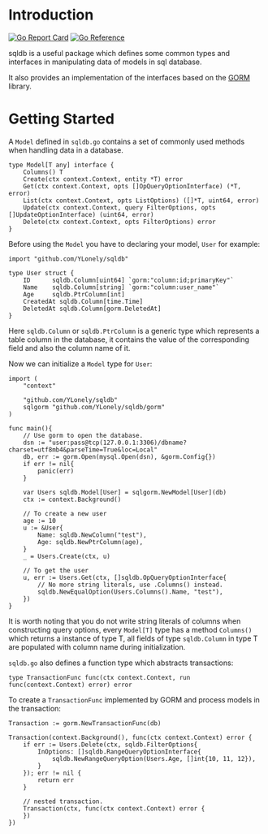 # Introduction

[![Go Report Card](https://goreportcard.com/badge/github.com/YLonely/sqldb)](https://goreportcard.com/report/github.com/YLonely/sqldb)
[![Go Reference](https://pkg.go.dev/badge/github.com/YLonely/sqldb.svg)](https://pkg.go.dev/github.com/YLonely/sqldb)

sqldb is a useful package which defines some common types and interfaces in manipulating data of models in sql database.

It also provides an implementation of the interfaces based on the [GORM](https://gorm.io/) library.

# Getting Started

A `Model` defined in `sqldb.go` contains a set of commonly used methods when handling data in a database.
```golang
type Model[T any] interface {
	Columns() T
	Create(ctx context.Context, entity *T) error
	Get(ctx context.Context, opts []OpQueryOptionInterface) (*T, error)
	List(ctx context.Context, opts ListOptions) ([]*T, uint64, error)
	Update(ctx context.Context, query FilterOptions, opts []UpdateOptionInterface) (uint64, error)
	Delete(ctx context.Context, opts FilterOptions) error
}
```
Before using the `Model` you have to declaring your model, `User` for example:
```golang
import "github.com/YLonely/sqldb"

type User struct {
	ID      sqldb.Column[uint64] `gorm:"column:id;primaryKey"`
	Name    sqldb.Column[string] `gorm:"column:user_name"`
	Age     sqldb.PtrColumn[int]
	CreatedAt sqldb.Column[time.Time]
	DeletedAt sqldb.Column[gorm.DeletedAt]
}
```
Here `sqldb.Column` or `sqldb.PtrColumn` is a generic type which represents a table column in the database, it contains the value of the corresponding field and also the column name of it. 

Now we can initialize a `Model` type for `User`:
```golang
import (
	"context"

	"github.com/YLonely/sqldb"
	sqlgorm "github.com/YLonely/sqldb/gorm"
)

func main(){
	// Use gorm to open the database.
	dsn := "user:pass@tcp(127.0.0.1:3306)/dbname?charset=utf8mb4&parseTime=True&loc=Local"
  	db, err := gorm.Open(mysql.Open(dsn), &gorm.Config{})
	if err != nil{
		panic(err)
	}

	var Users sqldb.Model[User] = sqlgorm.NewModel[User](db)
	ctx := context.Background()

	// To create a new user
	age := 10
	u := &User{
		Name: sqldb.NewColumn("test"),
		Age: sqldb.NewPtrColumn(age),
	}
	_ = Users.Create(ctx, u)

	// To get the user
	u, err := Users.Get(ctx, []sqldb.OpQueryOptionInterface{
		// No more string literals, use .Columns() instead.
		sqldb.NewEqualOption(Users.Columns().Name, "test"),
	})
}
```

It is worth noting that you do not write string literals of columns when constructing query options, every `Model[T]` type has a method `Columns()` which returns a instance of type T, all fields of type `sqldb.Column` in type T are populated with column name during initialization.

`sqldb.go` also defines a function type which abstracts transactions:
```golang
type TransactionFunc func(ctx context.Context, run func(context.Context) error) error
```

To create a `TransactionFunc` implemented by GORM and process models in the transaction:
```golang
Transaction := gorm.NewTransactionFunc(db)

Transaction(context.Background(), func(ctx context.Context) error {
	if err := Users.Delete(ctx, sqldb.FilterOptions{
		InOptions: []sqldb.RangeQueryOptionInterface{
			sqldb.NewRangeQueryOption(Users.Age, []int{10, 11, 12}),
		}
	}); err != nil {
		return err
	}

	// nested transaction.
	Transaction(ctx, func(ctx context.Context) error {
	})
})
```
